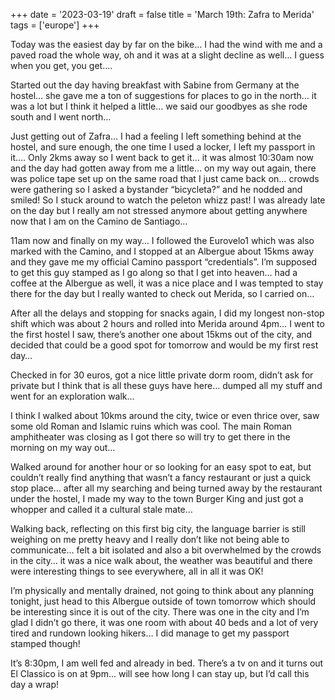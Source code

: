 +++
date = '2023-03-19'
draft = false
title = 'March 19th: Zafra to Merida'
tags = ['europe']
+++

Today was the easiest day by far on the bike… I had the wind with me and a paved road the whole way, oh and it was at a slight decline as well… I guess when you get, you get….

Started out the day having breakfast with Sabine from Germany at the hostel… she gave me a ton of suggestions for places to go in the north… it was a lot but I think it helped a little… we said our goodbyes as she rode south and I went north… 

Just getting out of Zafra… I had a feeling I left something behind at the hostel, and sure enough, the one time I used a locker, I left my passport in it…. Only 2kms away so I went back to get it… it was almost 10:30am now and the day had gotten away from me a little… on my way out again, there was police tape set up on the same road that I just came back on… crowds were gathering so I asked a bystander “bicycleta?” and he nodded and smiled! So I stuck around to watch the peleton whizz past! I was already late on the day but I really am not stressed anymore about getting anywhere now that I am on the Camino de Santiago…

11am now and finally on my way… I followed the Eurovelo1 which was also marked with the Camino, and I stopped at an Albergue about 15kms away and they gave me my official Camino passport “credentials”. I’m supposed to get this guy stamped as I go along so that I get into heaven… had a coffee at the Albergue as well, it was a nice place and I was tempted to stay there for the day but I really wanted to check out Merida, so I carried on…

After all the delays and stopping for snacks again, I did my longest non-stop shift which was about 2 hours and rolled into Merida around 4pm… I went to the first hostel I saw, there’s another one about 15kms out of the city, and decided that could be a good spot for tomorrow and would be my first rest day…

Checked in for 30 euros, got a nice little private dorm room, didn’t ask for private but I think that is all these guys have here… dumped all my stuff and went for an exploration walk…

I think I walked about 10kms around the city, twice or even thrice over, saw some old Roman and Islamic ruins which was cool. The main Roman amphitheater was closing as I got there so will try to get there in the morning on my way out…

Walked around for another hour or so looking for an easy spot to eat, but couldn’t really find anything that wasn’t a fancy restaurant or just a quick stop place… after all my searching and being turned away by the restaurant under the hostel, I made my way to the town Burger King and just got a whopper and called it a cultural stale mate…

Walking back, reflecting on this first big city, the language barrier is still weighing on me pretty heavy and I really don’t like not being able to communicate… felt a bit isolated and also a bit overwhelmed by the crowds in the city… it was a nice walk about, the weather was beautiful and there were interesting things to see everywhere, all in all it was OK!

I’m physically and mentally drained, not going to think about any planning tonight, just head to this Albergue outside of town tomorrow which should be interesting since it is out of the city. There was one in the city and I’m glad I didn’t go there, it was one room with about 40 beds and a lot of very tired and rundown looking hikers… I did manage to get my passport stamped though! 

It’s 8:30pm, I am well fed and already in bed. There’s a tv on and it turns out El Classico is on at 9pm… will see how long I can stay up, but I’d call this day a wrap! 